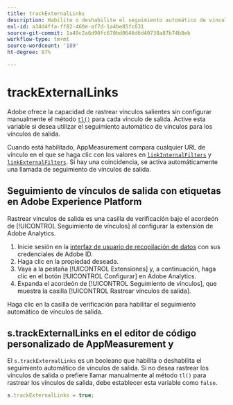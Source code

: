 ```yaml
---
title: trackExternalLinks
description: Habilite o deshabilite el seguimiento automático de vínculos de salida.
exl-id: a34d4ffa-ff82-460e-af7d-1a4be85fc631
source-git-commit: 1a49c2a6d90fc670bd0646d6d40738a87b74b8eb
workflow-type: tm+mt
source-wordcount: '189'
ht-degree: 87%

---
```


# trackExternalLinks

Adobe ofrece la capacidad de rastrear vínculos salientes sin configurar manualmente el método [`tl()`](../functions/tl-method.md) para cada vínculo de salida. Active esta variable si desea utilizar el seguimiento automático de vínculos para los vínculos de salida.

Cuando está habilitado, AppMeasurement compara cualquier URL de vínculo en el que se haga clic con los valores en [`linkInternalFilters`](linkinternalfilters.md) y [`linkExternalFilters`](linkexternalfilters.md). Si hay una coincidencia, se activa automáticamente una llamada de seguimiento de vínculos de salida.

## Seguimiento de vínculos de salida con etiquetas en Adobe Experience Platform

Rastrear vínculos de salida es una casilla de verificación bajo el acordeón de [!UICONTROL Seguimiento de vínculos] al configurar la extensión de Adobe Analytics.

1. Inicie sesión en la [interfaz de usuario de recopilación de datos](https://experience.adobe.com/data-collection) con sus credenciales de Adobe ID.
2. Haga clic en la propiedad deseada.
3. Vaya a la pestaña [!UICONTROL Extensiones] y, a continuación, haga clic en el botón [!UICONTROL Configurar] en Adobe Analytics.
4. Expanda el acordeón de [!UICONTROL Seguimiento de vínculos], que muestra la casilla [!UICONTROL Rastrear vínculos de salida].

Haga clic en la casilla de verificación para habilitar el seguimiento automático de vínculos de salida.

## s.trackExternalLinks en el editor de código personalizado de AppMeasurement y 

El `s.trackExternalLinks` es un booleano que habilita o deshabilita el seguimiento automático de vínculos de salida. Si no desea rastrear los vínculos de salida o prefiere llamar manualmente al método `tl()` para rastrear los vínculos de salida, debe establecer esta variable como `false`.

```js
s.trackExternalLinks = true;
```
